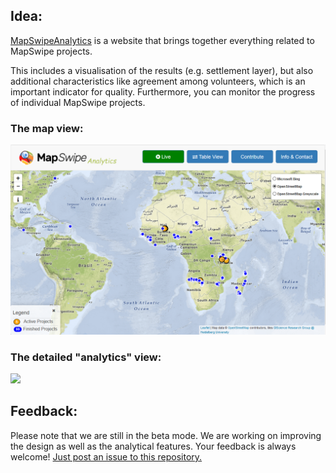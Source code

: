 ## Idea:
[MapSwipeAnalytics](http://mapswipe.geog.uni-heidelberg.de/) is a website that brings together everything related to MapSwipe projects. 

This includes a visualisation of the results (e.g. settlement layer), but also additional characteristics like agreement among volunteers, which is an important indicator for quality. Furthermore, you can monitor the progress of individual MapSwipe projects.

### The map view:
<img src="/img/screenshot_mapview.PNG" width="600">

### The detailed "analytics" view:
<img src="/img/screenshot.PNG" width="600">


## Feedback:
Please note that we are still in the beta mode. We are working on improving the design as well as the analytical features. Your feedback is always welcome! [Just post an issue to this repository.](https://gitlab.com/giscience/MapSwipe/MapSwipeAnalytics/issues)
